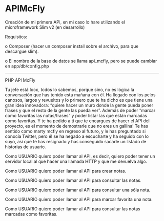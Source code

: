 # APIMcFly
Creación de mi primera API, en mi caso lo hare utilizando el microframework Slim v2 (en desarrollo)

Requisitos:

o Composer (hacer un composer install sobre el archivo, para que descargue slim).

o El nombre de la base de datos se llama api_mcfly, pero se puede cambiar en app/db/config.php

--------------------------------------------------------------------------------------------------------------------------

PHP API McFly

Tu jefe está loco, todos lo sabemos, porque sino, no es lógica la conversación que has tenido esta mañana con él. Ha llegado con los pelos canosos, largos y revueltos y lo primero que te ha dicho es que tiene una gran idea innovadora: “quiere hacer un muro donde la gente pueda poner frases y que el resto de la gente las pueda ver”. Además de poder “marcar como favoritas las notas/frases” y poder listar las que están marcadas como favoritas. Y te ha pedido a tí que te encargues de hacer el API del proyecto, es el momento de demostrarle que no eres un gallina! Te has sentido como marty mcfly en regreso al futuro, y le has preguntado si conocía Twitter, pero él se ha negado a escucharte y ha seguido con lo suyo, así que te has resignado y has conseguido sacarle un listado de historias de usuario.

Como USUARIO quiero poder llamar al API, es decir, quiero poder tener un servidor local al que hacer una llamada HTTP y que me devuelva algo.

Como USUARIO quiero poder llamar al API para crear notas.

Como USUARIO quiero poder llamar al API para consultar las notas.

Como USUARIO quiero poder llamar al API para consultar una sóla nota.

Como USUARIO quiero poder llamar al API para marcar favorita una nota.

Como USUARIO quiero poder llamar al API para consultar las notas marcadas como favoritas.
